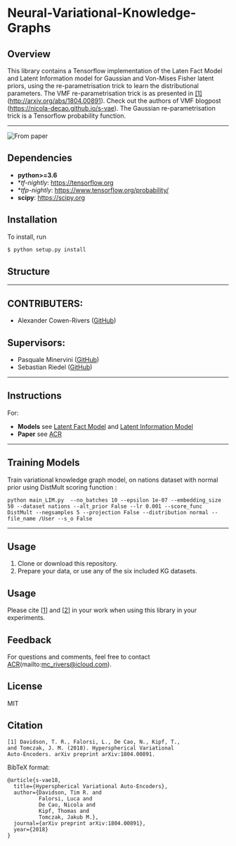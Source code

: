 # Neural-Variational-Knowledge-Graphs

## Overview

This library contains a Tensorflow implementation of the Laten Fact Model and Latent Information model for Gaussian and Von-Mises Fisher latent priors, using the re-parametrisation trick to learn the distributional parameters. The VMF re-parametrisation trick is as presented in [[1]](#citation)(http://arxiv.org/abs/1804.00891). Check out the authors of VMF blogpost (https://nicola-decao.github.io/s-vae). The Gaussian re-parametrisation trick is a Tensorflow probability function.

-------

![From paper](https://imgur.com/a/cDKyYK2)

## Dependencies

* **python>=3.6**
* **tf-nightly*: https://tensorflow.org
* **tfp-nightly*: https://www.tensorflow.org/probability/
* **scipy**: https://scipy.org

## Installation

To install, run

```bash
$ python setup.py install
```

## Structure

-------
## CONTRIBUTERS:

- Alexander Cowen-Rivers ([GitHub](https://github.com/acr42))

## Supervisors:

- Pasquale Minervini ([GitHub](https://github.com/pminervini))
- Sebastian Riedel ([GitHub](https://github.com/riedelcastro))

-------

## Instructions

For:
- **Models** see [Latent Fact Model](https://github.com/acr42/Neural-Variational-Knowledge-Graphs/blob/master/vkge/LFM.py) and [Latent Information Model](https://github.com/acr42/Neural-Variational-Knowledge-Graphs/blob/master/vkge/LIM.py)
- **Paper** see [ACR](https://github.com/acr42/)

-------

## Training Models

Train variational knowledge graph model, on nations dataset with normal prior using DistMult scoring function :

```
python main_LIM.py  --no_batches 10 --epsilon 1e-07 --embedding_size 50 --dataset nations --alt_prior False --lr 0.001 --score_func DistMult --negsamples 5 --projection False --distribution normal --file_name /User --s_o False
```
-------

## Usage

1. Clone or download this repository.
2. Prepare your data, or use any of the six included KG datasets.

## Usage

Please cite [[1](#citation)] and [[2](#citation)] in your work when using this library in your experiments.

## Feedback
For questions and comments, feel free to contact [ACR](https://github.com/acr42)(mailto:mc_rivers@icloud.com).

## License
MIT

## Citation
```
[1] Davidson, T. R., Falorsi, L., De Cao, N., Kipf, T.,
and Tomczak, J. M. (2018). Hyperspherical Variational
Auto-Encoders. arXiv preprint arXiv:1804.00891.
```

BibTeX format:
```
@article{s-vae18,
  title={Hyperspherical Variational Auto-Encoders},
  author={Davidson, Tim R. and
          Falorsi, Luca and
          De Cao, Nicola and
          Kipf, Thomas and
          Tomczak, Jakub M.},
  journal={arXiv preprint arXiv:1804.00891},
  year={2018}
}
```
